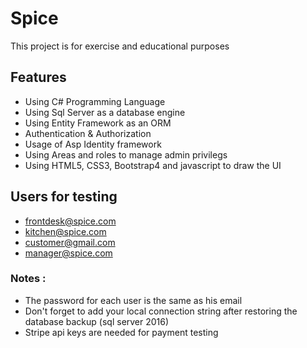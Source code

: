 # Spice
This project is for exercise and educational purposes

## Features
- Using C# Programming Language
- Using Sql Server as a database engine
- Using Entity Framework as an ORM
- Authentication & Authorization
- Usage of Asp Identity framework
- Using Areas and roles to manage admin privilegs
- Using HTML5, CSS3, Bootstrap4 and javascript to draw the UI

## Users for testing
- frontdesk@spice.com
- kitchen@spice.com
- customer@gmail.com
- manager@spice.com

### Notes :
- The password for each user is the same as his email
- Don't forget to add your local connection string after restoring the database backup (sql server 2016)
- Stripe api keys are needed for payment testing
